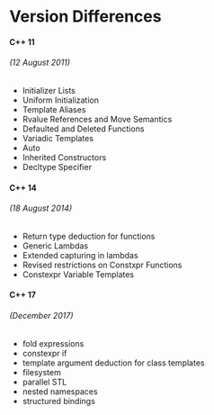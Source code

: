 # Version Differences

#### C++ 11 

###### \(12 August 2011\)

* Initializer Lists
* Uniform Initialization
* Template Aliases
* Rvalue References and Move Semantics
* Defaulted and Deleted Functions
* Variadic Templates
* Auto
* Inherited Constructors
* Decltype Specifier

#### C++ 14

###### \(18 August 2014\)

* Return type deduction for functions
* Generic Lambdas
* Extended capturing in lambdas
* Revised restrictions on Constxpr Functions
* Constexpr Variable Templates

#### C++ 17

###### \(December 2017\)

* fold expressions
* constexpr if
* template argument deduction for class templates
* filesystem
* parallel STL
* nested namespaces
* structured bindings



